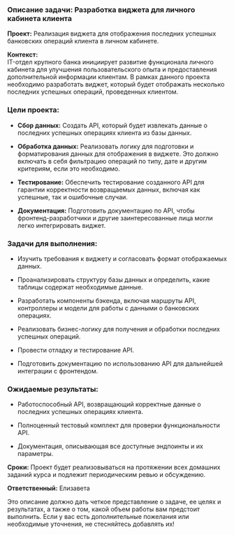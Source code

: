 ### Описание задачи: Разработка виджета для личного кабинета клиента

**Проект:** Реализация виджета для отображения последних успешных банковских операций клиента в личном кабинете.

**Контекст:**  
IT-отдел крупного банка инициирует развитие функционала личного кабинета для улучшения пользовательского опыта и предоставления дополнительной информации клиентам. В рамках данного проекта необходимо разработать виджет, который будет отображать несколько последних успешных операций, проведенных клиентом.

### Цели проекта:

- **Сбор данных:** Создать API, который будет извлекать данные о последних успешных операциях клиента из базы данных.

- **Обработка данных:** Реализовать логику для подготовки и форматирования данных для отображения в виджете. Это должно включать в себя фильтрацию операций по типу, дате и другим критериям, если это необходимо.

- **Тестирование:** Обеспечить тестирование созданного API для гарантии корректности возвращаемых данных, включая как успешные, так и ошибочные случаи.

- **Документация:** Подготовить документацию по API, чтобы фронтенд-разработчики и другие заинтересованные лица могли легко интегрировать виджет.

### Задачи для выполнения:

- Изучить требования к виджету и согласовать формат отображаемых данных.

- Проанализировать структуру базы данных и определить, какие таблицы содержат необходимые данные.

- Разработать компоненты бэкенда, включая маршруты API, контроллеры и модели для работы с данными о банковских операциях.

- Реализовать бизнес-логику для получения и обработки последних успешных операций.

- Провести отладку и тестирование API.

- Подготовить документацию по использованию API для дальнейшей интеграции с фронтендом.

### Ожидаемые результаты:

- Работоспособный API, возвращающий корректные данные о последних успешных операциях клиента.

- Полноценный тестовый комплект для проверки функциональности API.

- Документация, описывающая все доступные эндпоинты и их параметры.

**Сроки:** Проект будет реализовываться на протяжении всех домашних заданий курса и подлежит периодическим ревью и обсуждению.

**Ответственный:** Елизавета

Это описание должно дать четкое представление о задаче, ее целях и результатах, а также о том, какой объем работы вам предстоит выполнить. Если у вас есть дополнительные пожелания или необходимые уточнения, не стесняйтесь добавлять их!
